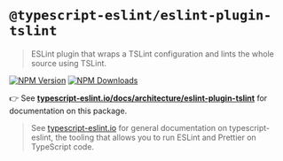 # `@typescript-eslint/eslint-plugin-tslint`

> ESLint plugin that wraps a TSLint configuration and lints the whole source using TSLint.

[![NPM Version](https://img.shields.io/npm/v/@typescript-eslint/eslint-plugin-tslint.svg?style=flat-square)](https://www.npmjs.com/package/@typescript-eslint/eslint-plugin-tslint)
[![NPM Downloads](https://img.shields.io/npm/dm/@typescript-eslint/eslint-plugin-tslint.svg?style=flat-square)](https://www.npmjs.com/package/@typescript-eslint/eslint-plugin-tslint)

👉 See **[typescript-eslint.io/docs/architecture/eslint-plugin-tslint](https://typescript-eslint.io/docs/architecture/eslint-plugin-tslint)** for documentation on this package.

> See [typescript-eslint.io](https://typescript-eslint.io) for general documentation on typescript-eslint, the tooling that allows you to run ESLint and Prettier on TypeScript code.
